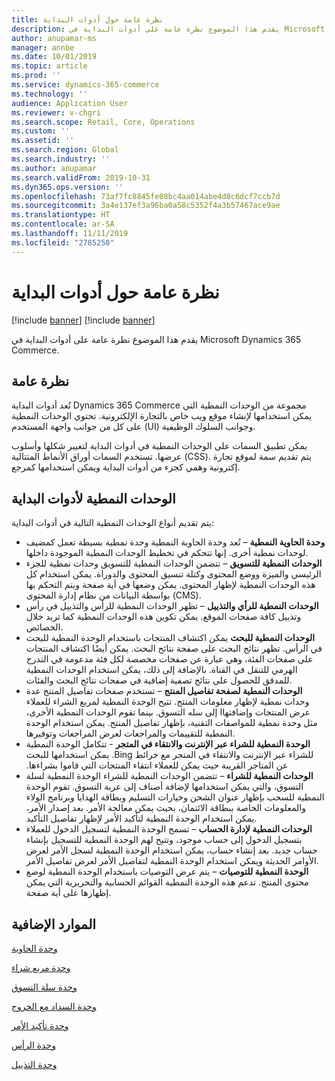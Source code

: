 ```yaml
---
title: نظرة عامة حول أدوات البداية
description: يقدم هذا الموضوع نظرة عامة على أدوات البداية في Microsoft Dynamics 365 Commerce.
author: anupamar-ms
manager: annbe
ms.date: 10/01/2019
ms.topic: article
ms.prod: ''
ms.service: dynamics-365-commerce
ms.technology: ''
audience: Application User
ms.reviewer: v-chgri
ms.search.scope: Retail, Core, Operations
ms.custom: ''
ms.assetid: ''
ms.search.region: Global
ms.search.industry: ''
ms.author: anupamar
ms.search.validFrom: 2019-10-31
ms.dyn365.ops.version: ''
ms.openlocfilehash: 73af7fc8845fe08bc4aa014abe4d8c6dcf7ccb7d
ms.sourcegitcommit: 3a4e137ef3a96ba0a58c5352f4a3b57467ace9ae
ms.translationtype: HT
ms.contentlocale: ar-SA
ms.lasthandoff: 11/11/2019
ms.locfileid: "2785250"
---
```

# <a name="starter-kit-overview"></a>نظرة عامة حول أدوات البداية

[!include [banner](includes/preview-banner.md)]
[!include [banner](includes/banner.md)]

يقدم هذا الموضوع نظرة عامة على أدوات البداية في Microsoft Dynamics 365 Commerce.

## <a name="overview"></a>نظرة عامة

تُعد أدوات البداية Dynamics 365 Commerce مجموعة من الوحدات النمطية التي يمكن استخدامها لإنشاء موقع ويب خاص بالتجارة الإلكترونية. تحتوي الوحدات النمطية على كل من جوانب واجهة المستخدم (UI) وجوانب السلوك الوظيفية.

يمكن تطبيق السمات على الوحدات النمطية في أدوات البداية لتغيير شكلها وأسلوب عرضها. تستخدم السمات أوراق الأنماط المتتالية (CSS). يتم تقديم سمة لموقع تجارة إكترونية وهمي كجزء من أدوات البداية ويمكن استخدامها كمرجع.

## <a name="starter-kit-modules"></a>الوحدات النمطية لأدوات البداية

يتم تقديم أنواع الوحدات النمطية التالية في أدوات البداية:

- **وحدة الحاوية النمطية** – تُعد وحدة الحاوية النمطية وحدة نمطية بسيطة تعمل كمضيف لوحدات نمطية أخرى. إنها تتحكم في تخطيط الوحدات النمطية الموجودة داخلها.
- **الوحدات النمطية للتسويق** – تتضمن الوحدات النمطية للتسويق وحدات نمطية للجزء الرئيسي والميزة ووضع المحتوى وكتلة تنسيق المحتوى والدوراة. يمكن استخدام كل هذه الوحدات النمطية لإظهار المحتوى. يمكن وضعها في أية صفحة ويتم التحكم بها بواسطة البيانات من نظام إدارة المحتوى (CMS).
- **الوحدات النمطية للرأي والتذييل** – تظهر الوحدات النمطية للرأس والتذييل في رأس وتذييل كافة صفحات الموقع. يمكن تكوين هذه الوحدات النمطية كما تريد خلال الخصائص.
- **الوحدات النمطية للبحث** يمكن اكتشاف المنتجات باستخدام الوحدة النمطية للبحث في الرأس. تظهر نتائج البحث على صفحة نتائج البحث. يمكن أيضًا اكتشاف المنتجات على صفحات الفئة، وهي عبارة عن صفحات مخصصة لكل فئة مدعومة في التدرج الهرمي للتنقل في القناة. بالإضافة إلى ذلك، يمكن استخدام الوحدات النمطية للمدقق للحصول على نتائج تصفية إضافية في صفحات نتائج البحث والفئات.
- **الوحدات النمطية لصفحة تفاصيل المنتج** – تستخدم صفحات تفاصيل المنتج عدة وحدات نمطية لإظهار معلومات المنتج. تتيح الوحدة النمطية لمربع الشراء للعملاء عرض المنتجات وإضافتهاا إلى سله التسوق. بينما تقوم الوحدات النمطية الأخرى، مثل وحدة نمطية للمواصفات التقنية، بإظهار تفاصيل المنتج. يمكن استخدام الوحدة النمطية للتقييمات والمراجعات لعرض المراجعات وتوفيرها.
- **‏‫الوحدة النمطية للشراء عبر الإنترنت والانتقاء في المتجر** - تتكامل الوحدة النمطية للشراء عبر الإنترنت والانتقاء في المتجر مع خرائط Bing. يمكن استخدامها للبحث عن المتاجر القريبة حيث يمكن للعملاء انتقاء المنتجات التي قاموا بشراءها.
- **الوحدات النمطية للشراء** – تتضمن الوحدات النمطية للشراء الوحدة النمطية لسلة التسوق، والتي يمكن استخدامها لإضافة أصناف إلى عربة التسوق. تقوم الوحدة النمطية للسحب بإظهار عنوان الشحن وخيارات التسليم وبطاقة الهدايا وبرنامج الولاء والمعلومات الخاصة ببطاقة الائتمان، بحيث يمكن معالجة الأمر. بعد إصدار الأمر، يمكن استخدام الوحدة النمطية لتأكيد الأمر لإظهار تفاصيل التأكيد.
- **الوحدات النمطية لإدارة الحساب** – تسمح الوحدة النمطية لتسجيل الدخول للعملاء بتسجيل الدخول إلى حساب موجود، وتتيح لهم الوحدة النمطية للتسجيل بإنشاء حساب جديد. بعد إنشاء حساب، يمكن استخدام الوحدة النمطية لسجل الأمر لعرض الأوامر الحديثة ويمكن استخدام الوحدة النمطية لتفاصيل الأمر لعرض تفاصيل الأمر.
- **الوحدة النمطية للتوصيات** – يتم عرض التوصيات باستخدام الوحدة النمطية لوضع محتوى المنتج. تدعم هذه الوحدة النمطية القوائم الحسابية والتحريرية التي يمكن إظهارها على أية صفحة.

## <a name="additional-resources"></a>الموارد الإضافية

[وحدة الحاوية](add-container-module.md)

[وحدة مربع شراء](add-buy-box.md)

[وحدة سلة التسوق](add-cart-module.md)

[وحدة السداد مع الخروج](add-checkout-module.md)

[وحدة تأكيد الأمر](order-confirmation-module.md)

[وحدة الرأس](author-header-module.md)

[وحدة التذييل](author-footer-module.md)
